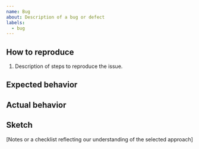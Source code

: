 ```yaml
---
name: Bug
about: Description of a bug or defect
labels:
  - bug
---
```


<!-- description of the issue, please including any relevant information:
  - version
  - environment
  - component
  - error logs
  - stack trace -->




## How to reproduce

1. Description of steps to reproduce the issue.


## Expected behavior

<!-- description of what you expected to happen. -->


## Actual behavior

<!-- description of what actually happened. -->

## Sketch
[Notes or a checklist reflecting our understanding of the selected approach]